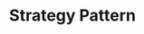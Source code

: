 ---
layout: default
title: Strategy Pattern
parent: Design Pattern
grand_parent: Programming
nav_order: 8
---